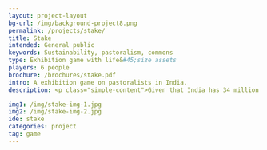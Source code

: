 ```yaml
---
layout: project-layout
bg-url: /img/background-project8.png
permalink: /projects/stake/
title: Stake
intended: General public
keywords: Sustainability, pastoralism, commons
type: Exhibition game with life&#45;size assets
players: 6 people
brochure: /brochures/stake.pdf
intro: A exhibition game on pastoralists in India.
description: <p class="simple-content">Given that India has 34 million pastoralists managing a livestock of more than 50 million, it is imperative to understand and respond to the needs and aspirations of pastoralists both through informed policy-making and involvement of different stakeholders. The game ‘Stake’ is designed with the objective of learning the relationship pastoralists share with the commons in the context of sustainability.</p><p class="simple-content">Stake was developed as part of a curated traveling exhibition of the life and livelihood of pastoralists in India titled &#39;Living Lightly&#58; Journeys with Pastoralists&#39; organised by Sahjeevan and Foundation for Ecological Security (FES) at Indira Gandhi National Centre for the Arts (IGNCA), New Delhi from 2nd to 18th December 2016.</p><p class="simple-content">Game Play<br>In Stake, players play the role of either pastoralists, industrialists, or farmers and chart their course on a common landmass called ‘Mitti’. Pastoralists need land for their livestock, farmers need land for agriculture, and industrialists need land for their plants. Their actions involve trade-offs between how they use parcels of land, how much resources they consume, and how sustainable is their consumption. The players need to ensure that their consumption does not tip over the sustainability scale.</p>

img1: /img/stake-img-1.jpg
img2: /img/stake-img-2.jpg
ide: stake
categories: project
tag: game
---
```


